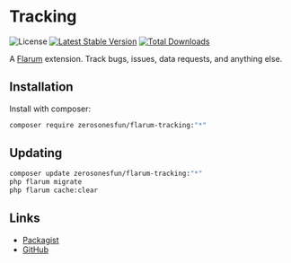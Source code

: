 # Tracking

![License](https://img.shields.io/badge/license-MIT-blue.svg) [![Latest Stable Version](https://img.shields.io/packagist/v/zerosonesfun/flarum-tracking.svg)](https://packagist.org/packages/zerosonesfun/flarum-tracking) [![Total Downloads](https://img.shields.io/packagist/dt/zerosonesfun/flarum-tracking.svg)](https://packagist.org/packages/zerosonesfun/flarum-tracking)

A [Flarum](http://flarum.org) extension. Track bugs, issues, data requests, and anything else.

## Installation

Install with composer:

```sh
composer require zerosonesfun/flarum-tracking:"*"
```

## Updating

```sh
composer update zerosonesfun/flarum-tracking:"*"
php flarum migrate
php flarum cache:clear
```

## Links

- [Packagist](https://packagist.org/packages/zerosonesfun/flarum-tracking)
- [GitHub](https://github.com/zerosonesfun/flarum-tracking)